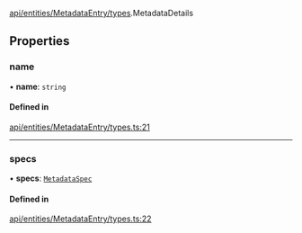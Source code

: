 [api/entities/MetadataEntry/types](../../../../../Modules/API/Entities/MetadataEntry/Types.md).MetadataDetails

## Properties

### name

• **name**: `string`

#### Defined in

[api/entities/MetadataEntry/types.ts:21](https://github.com/PolymeshAssociation/polymesh-sdk/blob/15be87e8/src/api/entities/MetadataEntry/types.ts#L21)

___

### specs

• **specs**: [`MetadataSpec`](MetadataSpec.md)

#### Defined in

[api/entities/MetadataEntry/types.ts:22](https://github.com/PolymeshAssociation/polymesh-sdk/blob/15be87e8/src/api/entities/MetadataEntry/types.ts#L22)
